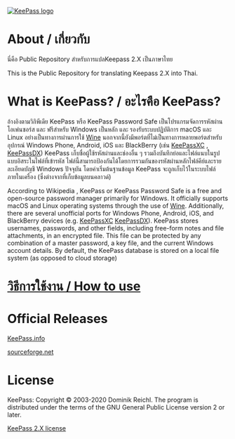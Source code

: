 [![KeePass logo](https://keepass.info/help/images/plockb_64.png)](https://keepass.info/)
# About / เกี่ยวกับ

นี่คือ Public Repository สําหรับการแปลKeepass 2.X เป็นภาษาไทย

This is the Public Repository for translating Keepass 2.X into Thai.

# What is KeePass? / อะไรคือ KeePass?


อ้างอิงตามวิกิพีเดีย KeePass หรือ KeePass Password Safe เป็นโปรแกรมจัดการรหัสผ่านโอเพ่นซอร์ส และ ฟรีสำหรับ Windows เป็นหลัก และ รองรับระบบปฏิบัติการ macOS และ Linux อย่างเป็นทางการผ่านการใช้ [Wine](https://www.winehq.org/)  นอกจากนี้ยังมีพอร์ตที่ไม่เป็นทางการหลายพอร์ตสำหรับอุปกรณ์ Windows Phone, Android, iOS และ BlackBerry (เช่น [KeePassXC](https://keepassxc.org) , [KeePassDX](https://keepassdx.com))  KeePass เก็บชื่อผู้ใช้รหัสผ่านและช่องอื่น ๆ รวมถึงบันทึกย่อและไฟล์แนบในรูปแบบอิสระในไฟล์ที่เข้ารหัส ไฟล์นี้สามารถป้องกันได้โดยการรวมกันของรหัสผ่านหลักไฟล์คีย์และรายละเอียดบัญชี Windows ปัจจุบัน โดยค่าเริ่มต้นฐานข้อมูล KeePass จะถูกเก็บไว้ในระบบไฟล์ภายในเครื่อง (ซึ่งต่างจากที่เก็บข้อมูลบนคลาวด์)

According to Wikipedia , KeePass or KeePass Password Safe is a free and open-source password manager primarily for Windows. It officially supports macOS and Linux operating systems through the use of [Wine](https://www.winehq.org/). Additionally, there are several unofficial ports for Windows Phone, Android, iOS, and BlackBerry devices (e.g. [KeePassXC](https://keepassxc.org) [KeePassDX](https://keepassdx.com)). KeePass stores usernames, passwords, and other fields, including free-form notes and file attachments, in an encrypted file. This file can be protected by any combination of a master password, a key file, and the current Windows account details. By default, the KeePass database is stored on a local file system (as opposed to cloud storage)

# [วิธีการใช้งาน / How to use](https://keepass.info/help/v2/translation.html)


# Official Releases
[KeePass.info](https://keepass.info/translations.html)

[sourceforge.net](https://sourceforge.net/projects/keepass/files/Translations%202.x/)

# License 

KeePass: Copyright © 2003-2020 Dominik Reichl.
The program is distributed under the terms of the GNU General Public License version 2 or later.

[KeePass 2.X license](https://keepass.info/help/v2/license.html)
